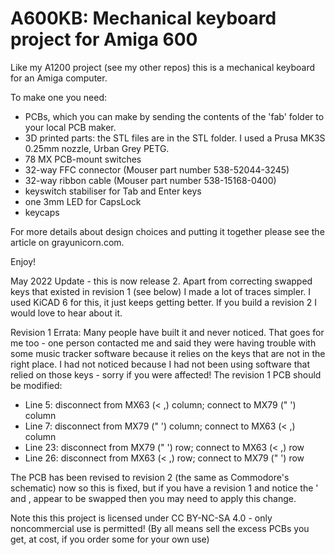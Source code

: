 # A600KB: Mechanical keyboard project for Amiga 600

Like my A1200 project (see my other repos) this is a mechanical keyboard for an Amiga computer.

To make one you need:
- PCBs, which you can make by sending the contents of the 'fab' folder to your local PCB maker.
- 3D printed parts: the STL files are in the STL folder. I used a Prusa MK3S 0.25mm nozzle, Urban Grey PETG.
- 78 MX PCB-mount switches
- 32-way FFC connector (Mouser part number 538-52044-3245)
- 32-way ribbon cable (Mouser part number 538-15168-0400)
- keyswitch stabiliser for Tab and Enter keys
- one 3mm LED for CapsLock
- keycaps

For more details about design choices and putting it together please see the article on grayunicorn.com. 

Enjoy!

May 2022 Update - this is now release 2. Apart from correcting swapped keys that existed in revision 1 (see below) I made a lot of traces simpler. I used KiCAD 6 for this, it just keeps getting better. If you build a revision 2 I would love to hear about it.

Revision 1 Errata:
Many people have built it and never noticed. That goes for me too - one person contacted me and said they were having trouble with some music tracker software because it relies on the keys that are not in the right place. I had not noticed because I had not been using software that relied on those
keys - sorry if you were affected! The revision 1 PCB should be modified:

- Line 5: disconnect from MX63 (< ,) column; connect to MX79 (" ') column
- Line 7: disconnect from MX79 (" ') column; connect to MX63 (< ,) column
- Line 23: disconnect from MX79 (" ') row; connect to MX63 (< ,) row
- Line 26: disconnect from MX63 (< ,) row; connect to MX79 (" ') row

The PCB has been revised to revision 2 (the same as Commodore's schematic) now so this is fixed, but if you have a revision 1 and notice the ' and , appear to be swapped then you may need to apply this change.

Note this this project is licensed under CC BY-NC-SA 4.0 - only noncommercial use is permitted! (By all means sell the excess PCBs you get, at cost, if you order some for your own use)